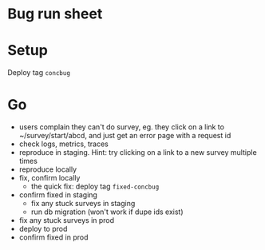 # Bug run sheet

# Setup
Deploy tag `concbug`

# Go
- users complain they can't do survey, eg. they click on a link to
  ~/survey/start/abcd, and just get an error page with a request id
- check logs, metrics, traces
- reproduce in staging. Hint: try clicking on a link to a new survey multiple
  times
- reproduce locally
- fix, confirm locally
    - the quick fix: deploy tag `fixed-concbug`
- confirm fixed in staging
    - fix any stuck surveys in staging
    - run db migration (won't work if dupe ids exist)
- fix any stuck surveys in prod
- deploy to prod
- confirm fixed in prod

